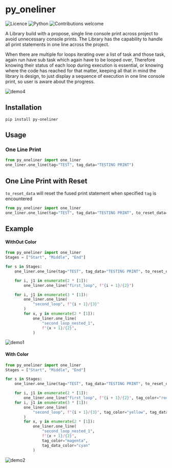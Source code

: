 # py_oneliner
![Licence](https://img.shields.io/github/license/fuzailpalnak/py_oneliner)
![Python](https://img.shields.io/badge/python-v3.6+-blue.svg)
![Contributions welcome](https://img.shields.io/badge/contributions-welcome-orange.svg)

A Library build with a propose, single line console print across project to avoid unnecessary console prints.
The Library has the capability to handle all print statements in one line across the project.

When there are multiple for loops iterating over a list of task and those task,
again run have sub task which again have to be looped over, Therefore knowing their status of each loop during execution
is essential, or knowing where the code has reached for that matter, keeping all that in mind the library is design,
to just display a sequence of execution in one line console print, so user is aware  about the progress.

![demo4](https://user-images.githubusercontent.com/24665570/96991506-29e99500-1546-11eb-8180-195bb5334c8b.gif)

## Installation
    
    pip install py-oneliner

## Usage

### One Line Print   
```python
from py_oneliner import one_liner
one_liner.one_line(tag="TEST", tag_data="TESTING PRINT")
``` 

## One Line Print with Reset  
`to_reset_data` will reset the fused print statement when specified `tag` is encountered
 
```python
from py_oneliner import one_liner
one_liner.one_line(tag="TEST", tag_data="TESTING PRINT", to_reset_data=True)
``` 

## Example

#### WithOut Color

```python
from py_oneliner import one_liner
Stages = ["Start", "Middle", "End"]

for s in Stages:
    one_liner.one_line(tag="TEST", tag_data="TESTING PRINT", to_reset_data=True)

    for i, j1 in enumerate(2 * [1]):
        one_liner.one_line("first_loop", f"{i + 1}/{2}")

    for i, j1 in enumerate(3 * [1]):
        one_liner.one_line(
            "second_loop", f"{i + 1}/{3}"
        )
        for x, y in enumerate(2 * [1]):
            one_liner.one_line(
                "second_loop_nested_1",
                f"{x + 1}/{2}",
            )
```
![demo1](https://user-images.githubusercontent.com/24665570/96997734-f0b62280-154f-11eb-9066-1031f9719599.gif)


#### With Color

```python
from py_oneliner import one_liner
Stages = ["Start", "Middle", "End"]

for s in Stages:
    one_liner.one_line(tag="TEST", tag_data="TESTING PRINT", to_reset_data=True)

    for i, j1 in enumerate(2 * [1]):
        one_liner.one_line("first_loop", f"{i + 1}/{2}", tag_color="red", tag_data_color="green")
    for i, j1 in enumerate(3 * [1]):
        one_liner.one_line(
            "second_loop", f"{i + 1}/{3}", tag_color="yellow", tag_data_color="grey"
        )
        for x, y in enumerate(2 * [1]):
            one_liner.one_line(
                "second_loop_nested_1",
                f"{x + 1}/{2}",
                tag_color="magenta",
                tag_data_color="cyan"
            )

```
![demo2](https://user-images.githubusercontent.com/24665570/96997880-396ddb80-1550-11eb-912f-276a574b09de.gif)

